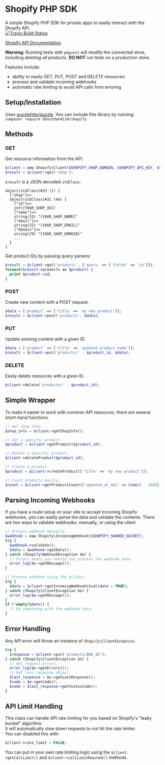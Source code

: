 # Shopify PHP SDK
A simple Shopify PHP SDK for private apps to easily interact with the Shopify API.  
[![Travis Build Status](https://travis-ci.org/donutdan4114/shopify.svg?branch=master)](https://travis-ci.org/donutdan4114/shopify)

[Shopify API Documentation](https://docs.shopify.com/api)

**Warning:** Running tests with `phpunit` will modify the connected store, including *deleting all products*. **DO NOT** run tests on a production store.  

Features include:  

* ability to easily GET, PUT, POST and DELETE resources
* process and validate incoming webhooks
* automatic rate limiting to avoid API calls from erroring

## Setup/Installation
Uses [guzzlehttp/guzzle](https://packagist.org/packages/guzzlehttp/guzzle).
You can include this library by running:  
`composer require donutdan4114/shopify`

## Methods
### GET
Get resource information from the API.
```php
$client = new Shopify\Client($SHOPIFY_SHOP_DOMAIN, $SHOPIFY_API_KEY, $SHOPIFY_PASSWORD, $SHOPIFY_SHARED_SECRET);
$result = $client->get('shop');
```
`$result` is a JSON decoded `stdClass`:
```
object(stdClass)#33 (1) {
  ["shop"]=>
  object(stdClass)#31 (44) {
    ["id"]=>
    int([YOUR_SHOP_ID])
    ["name"]=>
    string(15) "[YOUR_SHOP_NAME]"
    ["email"]=>
    string(22) "[YOUR_SHOP_EMAIL]"
    ["domain"]=>
    string(29) "[YOUR_SHOP_DOMAIN]"
    ...
  }
}
```
Get product IDs by passing query params:
```php
$result = $client->get('products', ['query' => ['fields' => 'id']]);
foreach($result->products as $product) {
  print $product->id;
}
```

### POST
Create new content with a POST request.
```php
$data = ['product' => ['title' => 'my new product']];
$result = $client->post('products', $data);
```

### PUT
Update existing content with a given ID.
```php
$data = ['product' => ['title' => 'updated product name']];
$result = $client->put('products/' . $product_id, $data);
```

### DELETE
Easily delete resources with a given ID.
```php
$client->delete('products/' . $product_id);
```

## Simple Wrapper
To make it easier to work with common API resources, there are several short-hand functions.
```php
// Get shop info.
$shop_info = $client->getShopInfo();

// Get a specific product.
$product = $client->getProduct($product_id);

// Delete a specific product.
$client->deleteProduct($product_id);

// Create a product.
$product = $client->createProduct(['title' => 'my new product']);

// Count products easily.
$count = $client->getProductsCount(['updated_at_min' => time() - 3600]);
```

## Parsing Incoming Webhooks
If you have a route setup on your site to accept incoming Shopify webhooks, you can easily parse the data and validate the contents.
There are two ways to validate webhooks: manually, or using the client.

```php
// Process webhook manually.
$webhook = new Shopify\IncomingWebhook($SHOPIFY_SHARED_SECRET);
try {
  $webhook->validate();
  $data = $webhook->getData();
} catch (Shopify\WebhookException $e) {
  // Errors means you should not process the webhook data.
  error_log($e->getMessage());
}

// Process webhook using the $client.
try {
  $data = $client->getIncomingWebhook($validate = TRUE);
} catch (Shopify\ClientException $e) {
  error_log($e->getMessage());
}
if (!empty($data)) {
  // Do something with the webhook data.
}
```

## Error Handling
Any API error will throw an instance of `Shopify\ClientException`.
```php
try {
  $response = $client->put('products/BAD_ID');
} catch (Shopify\ClientException $e) {
  // Get request errors.
  error_log($e->getErrors());
  // Get last response object.
  $last_response = $e->getLastResponse();
  $code = $e->getCode();
  $code = $last_response->getStatusCode();
}
```

## API Limit Handling
This class can handle API rate limiting for you based on Shopify's "leaky bucket" algorithm.  
It will automatically slow down requests to not hit the rate limiter.  
You can disabled this with:  
```php
$client->rate_limit = FALSE;
```
You can put in your own rate limiting logic using the `$client->getCallLimit()` and `$client->callLimitReached()` methods.
